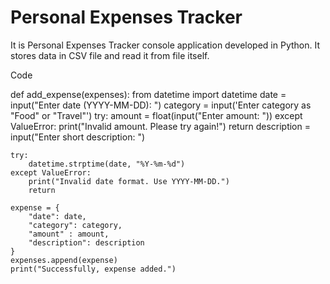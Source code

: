 # Personal Expenses Tracker
It is Personal Expenses Tracker console application developed in Python. It stores data in CSV file and read it from file itself.

Code
    
def add_expense(expenses):
    from datetime import datetime
    date = input("Enter date (YYYY-MM-DD): ")
    category = input('Enter category as "Food" or "Travel"')
    try:
        amount = float(input("Enter amount: "))
    except ValueError:
        print("Invalid amount. Please try again!")
        return
    description = input("Enter short description: ")
    
    try:
        datetime.strptime(date, "%Y-%m-%d")
    except ValueError:
        print("Invalid date format. Use YYYY-MM-DD.")
        return
    
    expense = {
        "date": date, 
        "category": category, 
        "amount" : amount, 
        "description": description
    }
    expenses.append(expense)
    print("Successfully, expense added.")

